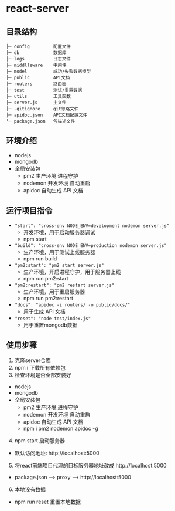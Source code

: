 # react-server

## 目录结构

```
├─ config         配置文件
├─ db             数据库
├─ logs           日志文件
├─ middlleware    中间件
├─ model          成功/失败数据模型
├─ public         API文档
├─ routers        路由器
├─ test           测试/重置数据
├─ utils          工具函数
├─ server.js      主文件
├─ .gitignore     git忽略文件
├─ apidoc.json    API文档配置文件
└─ package.json   包描述文件
```

## 环境介绍

- nodejs
- mongodb
- 全局安装包
  - pm2 生产环境 进程守护
  - nodemon 开发环境 自动重启
  - apidoc 自动生成 API 文档

## 运行项目指令

- `"start": "cross-env NODE_ENV=development nodemon server.js"`
  - 开发环境，用于启动服务器调试
  - npm start
- `"build": "cross-env NODE_ENV=production nodemon server.js"`
  - 生产环境，用于测试上线服务器
  - npm run build
- `"pm2:start": "pm2 start server.js"`
  - 生产环境，开启进程守护，用于服务器上线
  - npm run pm2:start
- `"pm2:restart": "pm2 restart server.js"`
  - 生产环境，用于重启服务器
  - npm run pm2:restart
- `"docs": "apidoc -i routers/ -o public/docs/"`
  - 用于生成 API 文档
- `"reset": "node test/index.js"`  
  - 用于重置mongodb数据

## 使用步骤
1. 克隆server仓库
2. npm i 下载所有依赖包
3. 检查环境是否全部安装好
- nodejs
- mongodb
- 全局安装包
  - pm2 生产环境 进程守护 
  - nodemon 开发环境 自动重启
  - apidoc 自动生成 API 文档
  - npm i pm2 nodemon apidoc -g
4. npm start 启动服务器
- 默认访问地址: http://localhost:5000

5. 将react前端项目代理的目标服务器地址改成 http://localhost:5000 
- package.json --> proxy --> http://localhost:5000

6. 本地没有数据 
- npm run reset 重置本地数据